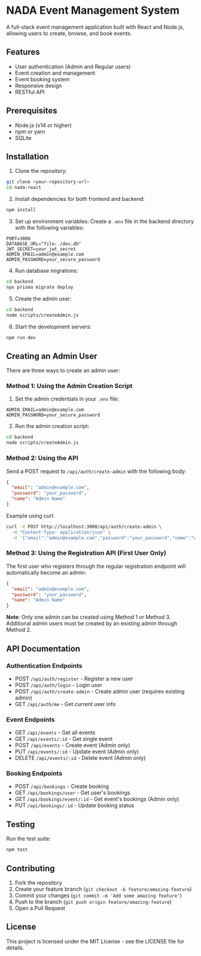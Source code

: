 # NADA Event Management System

A full-stack event management application built with React and Node.js, allowing users to create, browse, and book events.

## Features

- User authentication (Admin and Regular users)
- Event creation and management
- Event booking system
- Responsive design
- RESTful API

## Prerequisites

- Node.js (v14 or higher)
- npm or yarn
- SQLite

## Installation

1. Clone the repository:
```bash
git clone <your-repository-url>
cd nada-react
```

2. Install dependencies for both frontend and backend:
```bash
npm install
```

3. Set up environment variables:
Create a `.env` file in the backend directory with the following variables:
```
PORT=3000
DATABASE_URL="file:./dev.db"
JWT_SECRET=your_jwt_secret
ADMIN_EMAIL=admin@example.com
ADMIN_PASSWORD=your_secure_password
```

4. Run database migrations:
```bash
cd backend
npx prisma migrate deploy
```

5. Create the admin user:
```bash
cd backend
node scripts/createAdmin.js
```

6. Start the development servers:
```bash
npm run dev
```

## Creating an Admin User

There are three ways to create an admin user:

### Method 1: Using the Admin Creation Script

1. Set the admin credentials in your `.env` file:
```
ADMIN_EMAIL=admin@example.com
ADMIN_PASSWORD=your_secure_password
```

2. Run the admin creation script:
```bash
cd backend
node scripts/createAdmin.js
```

### Method 2: Using the API

Send a POST request to `/api/auth/create-admin` with the following body:
```json
{
  "email": "admin@example.com",
  "password": "your_password",
  "name": "Admin Name"
}
```

Example using curl:
```bash
curl -X POST http://localhost:3000/api/auth/create-admin \
  -H "Content-Type: application/json" \
  -d '{"email":"admin@example.com","password":"your_password","name":"Admin Name"}'
```

### Method 3: Using the Registration API (First User Only)

The first user who registers through the regular registration endpoint will automatically become an admin:

```json
{
  "email": "admin@example.com",
  "password": "your_password",
  "name": "Admin Name"
}
```

**Note**: Only one admin can be created using Method 1 or Method 3. Additional admin users must be created by an existing admin through Method 2.

## API Documentation

### Authentication Endpoints

- POST `/api/auth/register` - Register a new user
- POST `/api/auth/login` - Login user
- POST `/api/auth/create-admin` - Create admin user (requires existing admin)
- GET `/api/auth/me` - Get current user info

### Event Endpoints

- GET `/api/events` - Get all events
- GET `/api/events/:id` - Get single event
- POST `/api/events` - Create event (Admin only)
- PUT `/api/events/:id` - Update event (Admin only)
- DELETE `/api/events/:id` - Delete event (Admin only)

### Booking Endpoints

- POST `/api/bookings` - Create booking
- GET `/api/bookings/user` - Get user's bookings
- GET `/api/bookings/event/:id` - Get event's bookings (Admin only)
- PUT `/api/bookings/:id` - Update booking status

## Testing

Run the test suite:
```bash
npm test
```

## Contributing

1. Fork the repository
2. Create your feature branch (`git checkout -b feature/amazing-feature`)
3. Commit your changes (`git commit -m 'Add some amazing feature'`)
4. Push to the branch (`git push origin feature/amazing-feature`)
5. Open a Pull Request

## License

This project is licensed under the MIT License - see the LICENSE file for details.
